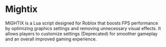 # Mightix
MIGHTIX is a Lua script designed for Roblox that boosts FPS performance by optimizing graphics settings and removing unnecessary visual effects. It allows players to customize settings (Deprecated) for smoother gameplay and an overall improved gaming experience.
